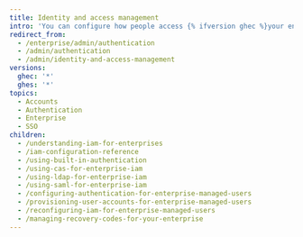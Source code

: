 ```yaml
---
title: Identity and access management
intro: 'You can configure how people access {% ifversion ghec %}your enterprise on {% data variables.product.product_name %}{% elsif ghes %}{% data variables.location.product_location %}{% endif %}.'
redirect_from:
  - /enterprise/admin/authentication
  - /admin/authentication
  - /admin/identity-and-access-management
versions:
  ghec: '*'
  ghes: '*'
topics:
  - Accounts
  - Authentication
  - Enterprise
  - SSO
children:
  - /understanding-iam-for-enterprises
  - /iam-configuration-reference
  - /using-built-in-authentication
  - /using-cas-for-enterprise-iam
  - /using-ldap-for-enterprise-iam
  - /using-saml-for-enterprise-iam
  - /configuring-authentication-for-enterprise-managed-users
  - /provisioning-user-accounts-for-enterprise-managed-users
  - /reconfiguring-iam-for-enterprise-managed-users
  - /managing-recovery-codes-for-your-enterprise
---
```


